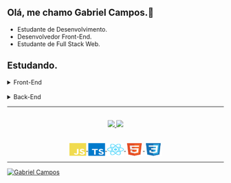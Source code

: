 
## Olá, me chamo Gabriel Campos.👋

- Estudante de Desenvolvimento.
- Desenvolvedor Front-End.
- Estudante de Full Stack Web.
## Estudando.
<details> <summary> Front-End </summary>
  <ul>
    <li>HTML5</li>
    <li>CSS3</li>
    <li>Javascript</li>
    <li>Typescript</li>
    <li>React.js</li>
    <li>Wordpress</li>
  </ul>
</details>
<br />
<details> <summary> Back-End </summary>
  <ul>
    <li>Node.js</li>
    <li>Sql</li>
  </ul>
</details>
<hr>
<br />

<div align="center">
  <a href="https://github.com/gabrielcampoos">
  <img height="150em" src="https://github-readme-stats.vercel.app/api?username=gabrielcampoos&show_icons=true&theme=dark&include_all_commits=true&count_private=true"/>
  <img height="150em" src="https://github-readme-stats.vercel.app/api/top-langs/?username=gabrielcampoos&layout=compact&langs_count=7&theme=dark"/>
</div><br>
  <div align="center" style="display: inline_block"><br>
  <img align="center" alt="Gabriel-Js" height="30" width="40" src="https://raw.githubusercontent.com/devicons/devicon/master/icons/javascript/javascript-plain.svg" target= "_blank">
 <img align="center" alt="Gabriel-Ts" height="30" width="40" src="https://raw.githubusercontent.com/devicons/devicon/master/icons/typescript/typescript-plain.svg">
  <img align="center" alt="Gabriel-React" height="30" width="40" src="https://raw.githubusercontent.com/devicons/devicon/master/icons/react/react-original.svg">
  <img align="center" alt="Gabriel-HTML" height="30" width="40" src="https://raw.githubusercontent.com/devicons/devicon/master/icons/html5/html5-original.svg">
  <img align="center" alt="RGabriel-CSS" height="30" width="40" src="https://raw.githubusercontent.com/devicons/devicon/master/icons/css3/css3-original.svg">
 </div>
  <hr>
  <p align="left"> <img src="https://komarev.com/ghpvc/?username=gabrielcampoos&label=Profile%20views&color=373aff&style=flat" alt="Gabriel Campos" /> </p>
 <br>   
